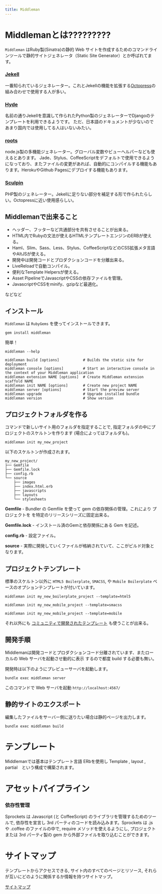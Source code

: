 ```yaml
---
title: Middleman
---
```


# Middlemanとは?????????

`Middleman` はRuby製(Sinatra)の静的 Web サイトを作成するためのコマンドラインツールで静的サイトジェネレータ（Static Site Generator）とか呼ばれてます。

### [Jekell](http://jekyllrb.com/)
一番知られているジェネレーター。これとJekellの機能を拡張する[Octopress](http://octopress.org/)の組み合わせで使用する人が多い。

### [Hyde](http://ringce.com/hyde)
名前の通りJekellを意識して作られたPython製のジェネレーターでD​​jangoのテンプレートを利用できるようです。
ただ、日本語のドキュメントが少ないのであまり国内では使用してる人はいないみたい。

### [roots](http://roots.cx/)
node.js製の多機能ジェネレーター。グローバル変数やビューヘルパーなども使えるとあります。
Jade、Stylus、CoffeeScriptをデフォルトで使用できるようになっており、またファイルの変更があれば、自動的にコンパイルする機能もあります。HerokuやGithub Pagesにデプロイする機能もあります。

### [Sculpin](https://sculpin.io/)
PHP製のジェネレーター。Jekellに足りない部分を補足する形で作られたらしい。Octopressに近い使用感らしい。

## Middlemanで出来ること

+ ヘッダー、フッターなど共通部分を共有させることが出来る。　
+ HTML内でRubyの文法が使えるHTMLテンプレートエンジンのERBが使える。
+ Haml、Slim、Sass、Less、Stylus、CoffeeScriptなどのCSS拡張メタ言語やAltJSが使える。
+ 開発中は開発コードとプロダクションコードを分離出来る。
+ LiveReloadで自動コンパイル。
+ 便利なTemplate Helpersが使える。
+ Asset PipelineでJavascriptやCSSの依存ファイルを管理。
+ JavascriptやCSSをminify、gzipなど最適化。

などなど

## インストール

`Middleman` は `RubyGems` を使ってインストールできます。


	gem install middleman



簡単！



	middleman --help

	middleman build [options]           # Builds the static site for deployment
	middleman console [options]         # Start an interactive console in the context of your Middleman application
	middleman extension NAME [options]  # Create Middleman extension scaffold NAME
	middleman init NAME [options]       # Create new project NAME
	middleman server [options]          # Start the preview server
	middleman upgrade                   # Upgrade installed bundle
	middleman version                   # Show version


## プロジェクトフォルダを作る

コマンドで新しいサイト用のフォルダを指定することで, 指定フォルダの中にプロジェクトのスケルトンを作ります (場合によってはフォルダも)。


	middleman init my_new_project

以下のスケルトンが作成されます。

	my_new_project/
	├── Gemfile
	├── Gemfile.lock
	├── config.rb
	└── source
	    ├── images
	    ├── index.html.erb
	    ├── javascripts
	    ├── layouts
	    └── stylesheets

**Gemfile** - 
	Bundler の Gemfile を使って gem の依存関係の管理。これにより プロジェクトを を特定のリリースシリーズに固定出来る。

**Gemfile.lock** - 
	インストール済のGemと依存関係にある Gem を記述。

**config.rb** - 
	設定ファイル。

**source** - 
	実際に開発していくファイルが格納されていて、ここがビルド対象となります。


## プロジェクトテンプレート

標準のスケルトン以外に `HTML5 Boilerplate`, `SMACSS`, や `Mobile Boilerplate` ベースのオプションテンプレートが付いています。

	middleman init my_new_boilerplate_project --template=html5

	middleman init my_new_mobile_project --template=smacss

	middleman init my_new_mobile_project --template=mobile


それ以外にも [コミュニティで開発されたテンプレート](http://directory.middlemanapp.com/#/templates/all) も使うことが出来る。


## 開発手順

Middlemanは開発コードとプロダクションコード分離されています、またローカルの Web サーバを起動させ動的に表示
するので都度 build する必要も無い。

開発時は以下のようにプレビューサーバを起動します。

	bundle exec middleman server

このコマンドで Web サーバを起動 `http://localhost:4567/`

## 静的サイトのエクスポート

編集したファイルをサーバー側に送りたい場合は静的ページを出力します。

	bundle exec middleman build


# テンプレート

Middlemanでは基本はテンプレート言語 ERbを使用し Template , layout , partial　という構成で構築されます。


# アセットパイプライン

### 依存性管理

Sprockets は Javascript (と CoffeeScript) のライブラリを管理するためのツールで, 依存性を宣言し 3rd パーティのコードを読み込みます。Sprockets は .js や .coffee のファイルの中で, require メソッドを使えるようにし, プロジェクトまたは 3rd パーティ製の gem から外部ファイルを取り込むことができます。


# サイトマップ

テンプレートからアクセスできる, サイト内のすべてのページとリソース, それらが互いにどのように関係するか情報を持つサイトマップ。

[サイトマップ](http://localhost:4567/__middleman/sitemap/)

